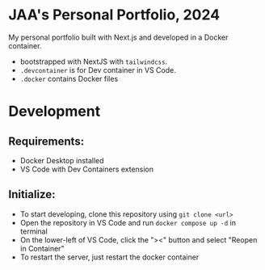 # JAA's Personal Portfolio, 2024
My personal portfolio built with Next.js and developed in a Docker container.

- bootstrapped with NextJS with `tailwindcss`. 
- `.devcontainer` is for Dev container in VS Code.
- `.docker`  contains Docker files

# Development

## Requirements:
- Docker Desktop installed
- VS Code with Dev Containers extension

## Initialize:
- To start developing, clone this repository using `git clone <url>`
- Open the repository in VS Code and run `docker compose up -d` in terminal
- On the lower-left of VS Code, click the "><" button and select "Reopen in Container"
- To restart the server, just restart the docker container